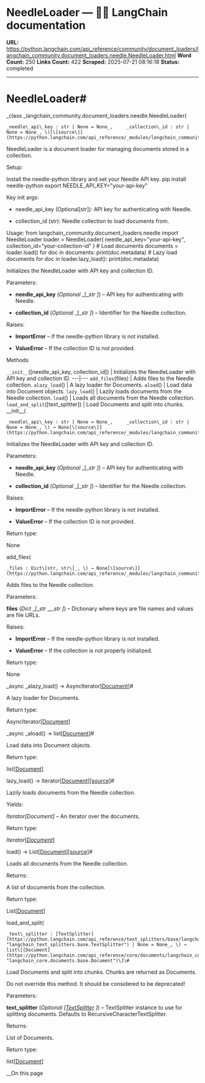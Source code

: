 # NeedleLoader — 🦜🔗 LangChain  documentation

**URL:** https://python.langchain.com/api_reference/community/document_loaders/langchain_community.document_loaders.needle.NeedleLoader.html
**Word Count:** 250
**Links Count:** 422
**Scraped:** 2025-07-21 08:16:18
**Status:** completed

---

# NeedleLoader\#

_class _langchain\_community.document\_loaders.needle.NeedleLoader\(

    _needle\_api\_key : str | None = None_,     _collection\_id : str | None = None_, \)[\[source\]](https://python.langchain.com/api_reference/_modules/langchain_community/document_loaders/needle.html#NeedleLoader)\#     

NeedleLoader is a document loader for managing documents stored in a collection.

Setup:     

Install the needle-python library and set your Needle API key.               pip install needle-python     export NEEDLE_API_KEY="your-api-key"     

Key init args:     

  * needle\_api\_key \(Optional\[str\]\): API key for authenticating with Needle.

  * collection\_id \(str\): Needle collection to load documents from.

Usage:                    from langchain_community.document_loaders.needle import NeedleLoader          loader = NeedleLoader(         needle_api_key="your-api-key",         collection_id="your-collection-id"     )          # Load documents     documents = loader.load()     for doc in documents:         print(doc.metadata)          # Lazy load documents     for doc in loader.lazy_load():         print(doc.metadata)     

Initializes the NeedleLoader with API key and collection ID.

Parameters:     

  * **needle\_api\_key** \(_Optional_ _\[__str_ _\]_\) – API key for authenticating with Needle.

  * **collection\_id** \(_Optional_ _\[__str_ _\]_\) – Identifier for the Needle collection.

Raises:     

  * **ImportError** – If the needle-python library is not installed.

  * **ValueError** – If the collection ID is not provided.

Methods

`__init__`\(\[needle\_api\_key, collection\_id\]\) | Initializes the NeedleLoader with API key and collection ID.   ---|---   `add_files`\(files\) | Adds files to the Needle collection.   `alazy_load`\(\) | A lazy loader for Documents.   `aload`\(\) | Load data into Document objects.   `lazy_load`\(\) | Lazily loads documents from the Needle collection.   `load`\(\) | Loads all documents from the Needle collection.   `load_and_split`\(\[text\_splitter\]\) | Load Documents and split into chunks.      \_\_init\_\_\(

    _needle\_api\_key : str | None = None_,     _collection\_id : str | None = None_, \) → None[\[source\]](https://python.langchain.com/api_reference/_modules/langchain_community/document_loaders/needle.html#NeedleLoader.__init__)\#     

Initializes the NeedleLoader with API key and collection ID.

Parameters:     

  * **needle\_api\_key** \(_Optional_ _\[__str_ _\]_\) – API key for authenticating with Needle.

  * **collection\_id** \(_Optional_ _\[__str_ _\]_\) – Identifier for the Needle collection.

Raises:     

  * **ImportError** – If the needle-python library is not installed.

  * **ValueError** – If the collection ID is not provided.

Return type:     

None

add\_files\(

    _files : Dict\[str, str\]_, \) → None[\[source\]](https://python.langchain.com/api_reference/_modules/langchain_community/document_loaders/needle.html#NeedleLoader.add_files)\#     

Adds files to the Needle collection.

Parameters:     

**files** \(_Dict_ _\[__str_ _,__str_ _\]_\) – Dictionary where keys are file names and values are file URLs.

Raises:     

  * **ImportError** – If the needle-python library is not installed.

  * **ValueError** – If the collection is not properly initialized.

Return type:     

None

_async _alazy\_load\(\) → AsyncIterator\[[Document](https://python.langchain.com/api_reference/core/documents/langchain_core.documents.base.Document.html#langchain_core.documents.base.Document "langchain_core.documents.base.Document")\]\#     

A lazy loader for Documents.

Return type:     

AsyncIterator\[[Document](https://python.langchain.com/api_reference/core/documents/langchain_core.documents.base.Document.html#langchain_core.documents.base.Document "langchain_core.documents.base.Document")\]

_async _aload\(\) → list\[[Document](https://python.langchain.com/api_reference/core/documents/langchain_core.documents.base.Document.html#langchain_core.documents.base.Document "langchain_core.documents.base.Document")\]\#     

Load data into Document objects.

Return type:     

list\[[Document](https://python.langchain.com/api_reference/core/documents/langchain_core.documents.base.Document.html#langchain_core.documents.base.Document "langchain_core.documents.base.Document")\]

lazy\_load\(\) → Iterator\[[Document](https://python.langchain.com/api_reference/core/documents/langchain_core.documents.base.Document.html#langchain_core.documents.base.Document "langchain_core.documents.base.Document")\][\[source\]](https://python.langchain.com/api_reference/_modules/langchain_community/document_loaders/needle.html#NeedleLoader.lazy_load)\#     

Lazily loads documents from the Needle collection.

Yields:     

_Iterator\[Document\]_ – An iterator over the documents.

Return type:     

_Iterator_\[[_Document_](https://python.langchain.com/api_reference/core/documents/langchain_core.documents.base.Document.html#langchain_core.documents.base.Document "langchain_core.documents.base.Document")\]

load\(\) → List\[[Document](https://python.langchain.com/api_reference/core/documents/langchain_core.documents.base.Document.html#langchain_core.documents.base.Document "langchain_core.documents.base.Document")\][\[source\]](https://python.langchain.com/api_reference/_modules/langchain_community/document_loaders/needle.html#NeedleLoader.load)\#     

Loads all documents from the Needle collection.

Returns:     

A list of documents from the collection.

Return type:     

List\[[Document](https://python.langchain.com/api_reference/core/documents/langchain_core.documents.base.Document.html#langchain_core.documents.base.Document "langchain_core.documents.base.Document")\]

load\_and\_split\(

    _text\_splitter : [TextSplitter](https://python.langchain.com/api_reference/text_splitters/base/langchain_text_splitters.base.TextSplitter.html#langchain_text_splitters.base.TextSplitter "langchain_text_splitters.base.TextSplitter") | None = None_, \) → list\[[Document](https://python.langchain.com/api_reference/core/documents/langchain_core.documents.base.Document.html#langchain_core.documents.base.Document "langchain_core.documents.base.Document")\]\#     

Load Documents and split into chunks. Chunks are returned as Documents.

Do not override this method. It should be considered to be deprecated\!

Parameters:     

**text\_splitter** \(_Optional_ _\[_[_TextSplitter_](https://python.langchain.com/api_reference/text_splitters/base/langchain_text_splitters.base.TextSplitter.html#langchain_text_splitters.base.TextSplitter "langchain_text_splitters.base.TextSplitter") _\]_\) – TextSplitter instance to use for splitting documents. Defaults to RecursiveCharacterTextSplitter.

Returns:     

List of Documents.

Return type:     

list\[[Document](https://python.langchain.com/api_reference/core/documents/langchain_core.documents.base.Document.html#langchain_core.documents.base.Document "langchain_core.documents.base.Document")\]

__On this page
